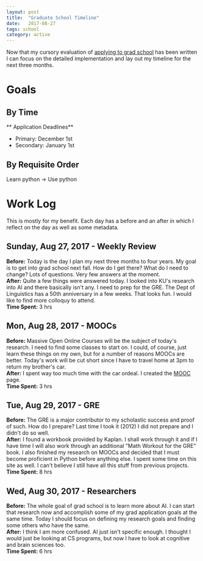 ```yaml
---
layout: post
title:  "Graduate School Timeline"
date:   2017-08-27
tags: school
category: active
---
```

Now that my cursory evaluation of [applying to grad school](/active/2017/08/25/grad-school/) has been written I can focus on the detailed implementation and lay out my timeline for the next three months.
<!--more-->

# Goals

## By Time

** Application Deadlines**
* Primary: December 1st
* Secondary: January 1st

## By Requisite Order

Learn python -> Use python


# Work Log
This is mostly for my benefit. Each day has a before and an after in which I reflect on the day as well as some metadata.

## Sunday, Aug 27, 2017 - Weekly Review
**Before:** Today is the day I plan my next three months to four years. My goal is to get into grad school next fall. How do I get there? What do I need to change? Lots of questions. Very few answers at the moment.  
**After:** Quite a few things were answered today. I looked into KU's research into AI and there basically isn't any. I need to prep for the GRE. The Dept of Linguistics has a 50th anniversary in a few weeks. That looks fun. I would like to find more colloquy to attend.  
**Time Spent:** 3 hrs

## Mon, Aug 28, 2017 - MOOCs
**Before:** Massive Open Online Courses will be the subject of today's research. I need to find some classes to start on. I could, of course, just learn these things on my own, but for a number of reasons MOOCs are better. Today's work will be cut short since I have to travel home at 3pm to return my brother's car.  
**After:** I spent way too much time with the car ordeal. I created the [MOOC][] page.  
**Time Spent:** 3 hrs

## Tue, Aug 29, 2017 - GRE
**Before:**
The GRE is a major contributor to my scholastic success and proof of such. How do I prepare? Last time I took it (2012) I did not prepare and I didn't do so well.  
**After:**
I found a workbook provided by Kaplan. I shall work through it and if I have time I will also work through an additional "Math Workout for the GRE" book. I also finished my research on MOOCs and decided that I must become proficient in Python before anything else. I spent some time on this site as well. I can't believe I still have all this stuff from previous projects.  
**Time Spent:** 8 hrs

## Wed, Aug 30, 2017 - Researchers
**Before:** The whole goal of grad school is to learn more about AI. I can start that research now and accomplish some of my grad application goals at the same time. Today I should focus on defining my research goals and finding some others who have the same.  
**After:** I think I am more confused. AI just isn't specific enough. I thought I would just be looking at CS programs, but now I have to look at cognitive and brain sciences too.  
**Time Spent:** 6 hrs


[MOOC]: /active/2017/08/28/MOOC/
